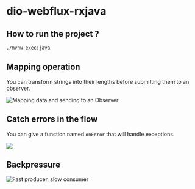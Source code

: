 # dio-webflux-rxjava

## How to run the project ?

```sh
./mvnw exec:java
```

## Mapping operation

You can transform strings into their lengths before submitting them to an observer.

![Mapping data and sending to an Observer](https://miro.medium.com/max/1200/1*AzZ9kfyC41usaJoWoeWdlQ.gif)

## Catch errors in the flow

You can give a function named `onError` that will handle exceptions.

![](https://raw.githubusercontent.com/wiki/ReactiveX/RxJava/images/rx-operators/blockingSubscribe.o.2.png)

## Backpressure

![Fast producer, slow consumer](https://miro.medium.com/max/1400/1*G-yJQ_ururyvMGkGRA3eAw.png)
